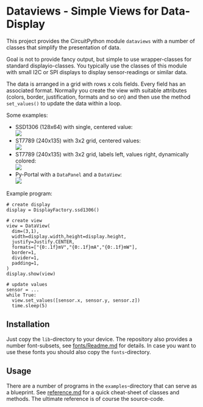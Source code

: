 Dataviews - Simple Views for Data-Display
=========================================

This project provides the CircuitPython module `dataviews` with a number
of classes that simplify the presentation of data.

Goal is not to provide fancy output, but simple to use wrapper-classes
for standard displayio-classes. You typically use the classes of this
module with small I2C or SPI displays to display sensor-readings or
similar data.

The data is arranged in a grid with rows x cols fields. Every field
has an associated format. Normally you create the view with suitable
attributes (colors, border, justification, formats and so on)
and then use the method `set_values()` to update the data within a loop.

Some examples:

  - SSD1306 (128x64) with single, centered value:  
    ![](ssd1306.png)
  - ST7789 (240x135) with 3x2 grid, centered values:  
    ![](st7789-1.png)
  - ST7789 (240x135) with 3x2 grid, labels left, values right, dynamically colored:  
    ![](st7789-2.png)
  - Py-Portal with a `DataPanel` and a `DataView`:  
    ![](pyportal-datapanel.png)

Example program:

    # create display
    display = DisplayFactory.ssd1306()
    
    # create view
    view = DataView(
      dim=(3,1),
      width=display.width,height=display.height,
      justify=Justify.CENTER,
      formats=["{0:.1f}mV","{0:.1f}mA","{0:.1f}mW"],
      border=1,
      divider=1,
      padding=1,
    )
    display.show(view)
    
    # update values
    sensor = ...
    while True:
      view.set_values([sensor.x, sensor.y, sensor.z])
      time.sleep(5)


Installation
------------

Just copy the `lib`-directory to your device. The repository also provides
a number font-subsets, see [fonts/Readme.md](fonts/Readme.md) for details.
In case you want to use these fonts you should also copy the `fonts`-directory.


Usage
-----

There are a number of programs in the `examples`-directory that can serve
as a blueprint. See [reference.md](reference.md) for a quick cheat-sheet
of classes and methods. The ultimate reference is of course the source-code.
